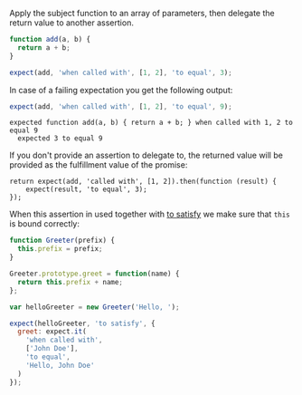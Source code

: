Apply the subject function to an array of parameters, then delegate the return value to another assertion.

```js
function add(a, b) {
  return a + b;
}

expect(add, 'when called with', [1, 2], 'to equal', 3);
```

In case of a failing expectation you get the following output:

```js
expect(add, 'when called with', [1, 2], 'to equal', 9);
```

```output
expected function add(a, b) { return a + b; } when called with 1, 2 to equal 9
  expected 3 to equal 9
```

If you don't provide an assertion to delegate to, the returned value will be
provided as the fulfillment value of the promise:

```js#async
return expect(add, 'called with', [1, 2]).then(function (result) {
    expect(result, 'to equal', 3);
});
```

When this assertion in used together with [to satisfy](/assertions/any/to-satisfy)
we make sure that `this` is bound correctly:

```js
function Greeter(prefix) {
  this.prefix = prefix;
}

Greeter.prototype.greet = function(name) {
  return this.prefix + name;
};

var helloGreeter = new Greeter('Hello, ');

expect(helloGreeter, 'to satisfy', {
  greet: expect.it(
    'when called with',
    ['John Doe'],
    'to equal',
    'Hello, John Doe'
  )
});
```
